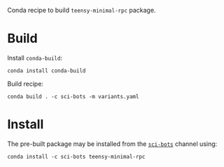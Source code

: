 Conda recipe to build `teensy-minimal-rpc` package.

Build
=====

Install `conda-build`:

    conda install conda-build

Build recipe:

    conda build . -c sci-bots -m variants.yaml


Install
=======

The pre-built package may be installed from the [`sci-bots`][2] channel using:

    conda install -c sci-bots teensy-minimal-rpc


[1]: https://anaconda.org/sci-bots/teensy-minimal-rpc
[2]: https://anaconda.org/sci-bots
